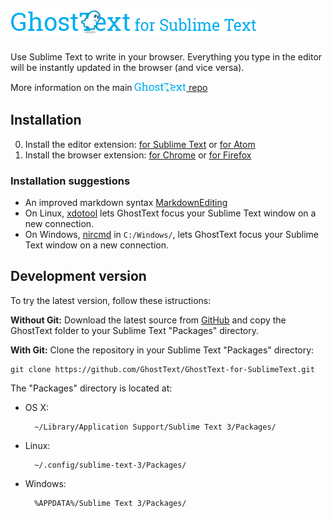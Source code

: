 # ![GhostText for Sublime Text](https://raw.githubusercontent.com/Cacodaimon/GhostText-for-Chrome/master/promo/gt_banner-for-sublimetext.png)
Use Sublime Text to write in your browser. Everything you type in the editor will be instantly updated in the browser (and vice versa).

More information on the main [<img alt="GhostText" src="https://raw.githubusercontent.com/Cacodaimon/GhostText-for-Chrome/master/promo/gt_banner.png" height="20px" valign="-5px"> repo](https://github.com/GhostText/GhostText)
 
## Installation

0. Install the editor extension: [for Sublime Text](https://sublime.wbond.net/packages/GhostText) or [for Atom](https://github.com/GhostText/GhostText-for-Atom)
1. Install the browser extension: [for Chrome](https://chrome.google.com/webstore/detail/sublimetextarea/godiecgffnchndlihlpaajjcplehddca) or [for Firefox](https://addons.mozilla.org/firefox/addon/ghosttext-for-firefox/)

### Installation suggestions

* An improved markdown syntax [MarkdownEditing](https://sublime.wbond.net/packages/MarkdownEditing)
* On Linux, [xdotool](http://www.semicomplete.com/projects/xdotool/) lets GhostText focus your Sublime Text window on a new connection.
* On Windows, [nircmd](http://www.nirsoft.net/utils/nircmd.html) in `C:/Windows/`, lets GhostText focus your Sublime Text window on a new connection.

## Development version

To try the latest version, follow these istructions:

**Without Git:** Download the latest source from [GitHub](https://github.com/GhostText/GhostText-for-SublimeText) and copy the GhostText folder to your Sublime Text "Packages" directory.

**With Git:** Clone the repository in your Sublime Text "Packages" directory:

    git clone https://github.com/GhostText/GhostText-for-SublimeText.git


The "Packages" directory is located at:

* OS X:

        ~/Library/Application Support/Sublime Text 3/Packages/

* Linux:

        ~/.config/sublime-text-3/Packages/

* Windows:

        %APPDATA%/Sublime Text 3/Packages/
